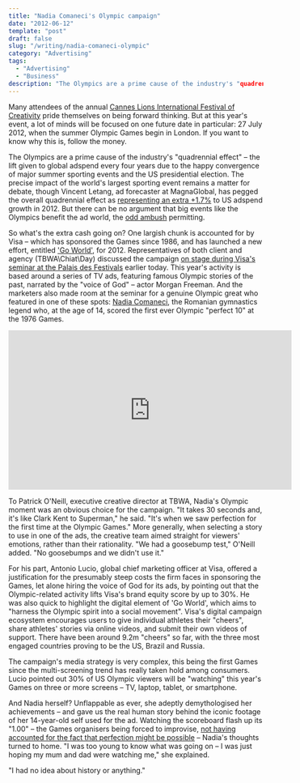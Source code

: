 ```yaml
---
title: "Nadia Comaneci's Olympic campaign"
date: "2012-06-12"
template: "post"
draft: false
slug: "/writing/nadia-comaneci-olympic"
category: "Advertising"
tags:
  - "Advertising"
  - "Business"
description: "The Olympics are a prime cause of the industry's "quadrennial effect" – the lift given to global adspend every four years due to the happy convergence of major summer sporting events and the US presidential election."
---
```


Many attendees of the annual [Cannes Lions International Festival of Creativity](http://www.canneslions.com/) pride themselves on being forward thinking. But at this year's event, a lot of minds will be focused on one future date in particular: 27 July 2012, when the summer Olympic Games begin in London. If you want to know why this is, follow the money.

The Olympics are a prime cause of the industry's "quadrennial effect" – the lift given to global adspend every four years due to the happy convergence of major summer sporting events and the US presidential election. The precise impact of the world's largest sporting event remains a matter for debate, though Vincent Letang, ad forecaster at MagnaGlobal, has pegged the overall quadrennial effect as [representing an extra +1.7%](http://www.google.co.uk/url?sa=t&rct=j&q=&esrc=s&source=web&cd=1&ved=0CFYQFjAA&url=http%3A%2F%2Fwww.cynopsis.com%2Findex.php%2Fdownload_file%2Fview%2F2972%2F&ei=hGLfT_CmIMbG8gPtj-yuCw&usg=AFQjCNG5z-UFa6Qe-TMEz-CkM5_-a55BaQ) to US adspend growth in 2012. But there can be no argument that big events like the Olympics benefit the ad world, the [odd ambush](http://uk.reuters.com/article/2012/06/14/uk-soccer-euro-denmark-bendtner-idUKBRE85D0MO20120614) permitting.

So what's the extra cash going on? One largish chunk is accounted for by Visa – which has sponsored the Games since 1986, and has launched a new effort, entitled ['Go World'](http://corporate.visa.com/newsroom/media-kits/olympic.shtml), for 2012. Representatives of both client and agency (TBWA\Chiat\Day) discussed the campaign [on stage during Visa's seminar at the Palais des Festivals](http://www.canneslions.com/the_festival/festival_programme/event.cfm?event_id=6) earlier today. This year's activity is based around a series of TV ads, featuring famous Olympic stories of the past, narrated by the "voice of God" – actor Morgan Freeman. And the marketers also made room at the seminar for a genuine Olympic great who featured in one of these spots: [Nadia Comaneci](http://en.wikipedia.org/wiki/Nadia_Com%C4%83neci), the Romanian gymnastics legend who, at the age of 14, scored the first ever Olympic "perfect 10" at the 1976 Games.

<iframe width="560" height="315" src="https://www.youtube.com/embed/Yi_5xbd5xdE" frameborder="0" allow="accelerometer; autoplay; encrypted-media; gyroscope; picture-in-picture" allowfullscreen></iframe>

To Patrick O'Neill, executive creative director at TBWA, Nadia's Olympic moment was an obvious choice for the campaign. "It takes 30 seconds and, it's like Clark Kent to Superman," he said. "It's when we saw perfection for the first time at the Olympic Games." More generally, when selecting a story to use in one of the ads, the creative team aimed straight for viewers' emotions, rather than their rationality. "We had a goosebump test," O'Neill added. "No goosebumps and we didn't use it."

For his part, Antonio Lucio, global chief marketing officer at Visa, offered a justification for the presumably steep costs the firm faces in sponsoring the Games, let alone hiring the voice of God for its ads, by pointing out that the Olympic-related activity lifts Visa's brand equity score by up to 30%. He was also quick to highlight the digital element of 'Go World', which aims to "harness the Olympic spirit into a social movement". Visa's digital campaign ecosystem encourages users to give individual athletes their "cheers", share athletes' stories via online videos, and submit their own videos of support. There have been around 9.2m "cheers" so far, with the three most engaged countries proving to be the US, Brazil and Russia.

The campaign's media strategy is very complex, this being the first Games since the multi-screening trend has really taken hold among consumers. Lucio pointed out 30% of US Olympic viewers will be "watching" this year's Games on three or more screens – TV, laptop, tablet, or smartphone.

And Nadia herself? Unflappable as ever, she adeptly demythologised her achievements – and gave us the real human story behind the iconic footage of her 14-year-old self used for the ad. Watching the scoreboard flash up its "1.00" – the Games organisers being forced to improvise, [not having accounted for the fact that perfection might be possible](http://www.guardian.co.uk/sport/london-2012-olympics-blog/2011/dec/14/50-olympic-moments-nadia-comaneci) – Nadia's thoughts turned to home. "I was too young to know what was going on – I was just hoping my mum and dad were watching me," she explained.

"I had no idea about history or anything."
